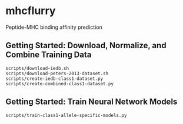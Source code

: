 # mhcflurry
Peptide-MHC binding affinity prediction

## Getting Started: Download, Normalize, and Combine Training Data

```
scripts/download-iedb.sh
scripts/download-peters-2013-dataset.sh
scripts/create-iedb-class1-dataset.py
scripts/create-combined-class1-dataset.py
```

## Getting Started: Train Neural Network Models

```
scripts/train-class1-allele-specific-models.py
```

